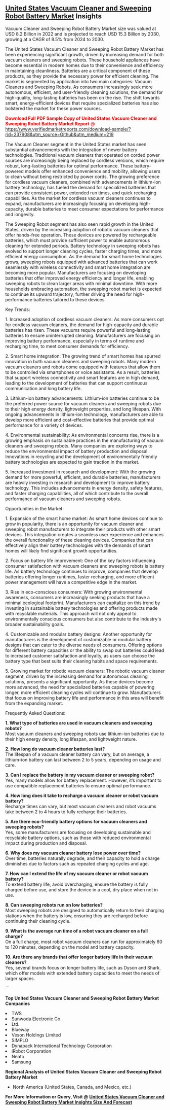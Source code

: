 <h2><a href="https://www.verifiedmarketreports.com/download-sample/?rid=237908&amp;utm_source=Github&amp;utm_medium=219" target="_blank">United States Vacuum Cleaner and Sweeping Robot Battery Market</a> Insights</h2><p>Vacuum Cleaner and Sweeping Robot Battery Market size was valued at USD 8.2 Billion in 2022 and is projected to reach USD 15.3 Billion by 2030, growing at a CAGR of 8.5% from 2024 to 2030.</p><p> <p>The United States Vacuum Cleaner and Sweeping Robot Battery Market has been experiencing significant growth, driven by increasing demand for both vacuum cleaners and sweeping robots. These household appliances have become essential in modern homes due to their convenience and efficiency in maintaining cleanliness. Batteries are a critical component of these products, as they provide the necessary power for efficient cleaning. The market is segmented by application into two main categories: Vacuum Cleaners and Sweeping Robots. As consumers increasingly seek more autonomous, efficient, and user-friendly cleaning solutions, the demand for high-quality, long-lasting batteries has been on the rise. The shift towards smart, energy-efficient devices that require specialized batteries has also bolstered the market for these power sources. <p><span class=""><span style="color: #ff0000;"><strong>Download Full PDF Sample Copy of United States Vacuum Cleaner and Sweeping Robot Battery Market Report</strong> @ </span><a href="https://www.verifiedmarketreports.com/download-sample/?rid=237908&amp;utm_source=Github&amp;utm_medium=219" target="_blank">https://www.verifiedmarketreports.com/download-sample/?rid=237908&amp;utm_source=Github&amp;utm_medium=219</a></span></p></p> <p>The Vacuum Cleaner segment in the United States market has seen substantial advancements with the integration of newer battery technologies. Traditional vacuum cleaners that operated on corded power sources are increasingly being replaced by cordless versions, which require robust, long-lasting batteries for optimal performance. These battery-powered models offer enhanced convenience and mobility, allowing users to clean without being restricted by power cords. The growing preference for cordless vacuum cleaners, combined with advancements in lithium-ion battery technology, has fueled the demand for specialized batteries that can provide consistent power, extended run times, and quick recharging capabilities. As the market for cordless vacuum cleaners continues to expand, manufacturers are increasingly focusing on developing high-capacity, durable batteries to meet consumer expectations for performance and longevity. <p>The Sweeping Robot segment has also seen rapid growth in the United States, driven by the increasing adoption of robotic vacuum cleaners that offer hands-free operation. These devices are powered by rechargeable batteries, which must provide sufficient power to enable autonomous cleaning for extended periods. Battery technology in sweeping robots has evolved to support longer cleaning cycles, faster charging times, and more efficient energy consumption. As the demand for smart home technologies grows, sweeping robots equipped with advanced batteries that can work seamlessly with wireless connectivity and smart home integration are becoming more popular. Manufacturers are focusing on developing batteries that offer improved energy efficiency and longer life, enabling sweeping robots to clean larger areas with minimal downtime. With more households embracing automation, the sweeping robot market is expected to continue its upward trajectory, further driving the need for high-performance batteries tailored to these devices.</p> <p>Key Trends:</p> <p>1. Increased adoption of cordless vacuum cleaners: As more consumers opt for cordless vacuum cleaners, the demand for high-capacity and durable batteries has risen. These vacuums require powerful and long-lasting batteries to ensure uninterrupted cleaning. Manufacturers are focusing on improving battery performance, especially in terms of runtime and recharging time, to meet consumer demands for efficiency.</p> <p>2. Smart home integration: The growing trend of smart homes has spurred innovation in both vacuum cleaners and sweeping robots. Many modern vacuum cleaners and robots come equipped with features that allow them to be controlled via smartphones or voice assistants. As a result, batteries that support wireless connectivity and smart features are in high demand, leading to the development of batteries that can support continuous communication and long battery life.</p> <p>3. Lithium-ion battery advancements: Lithium-ion batteries continue to be the preferred power source for vacuum cleaners and sweeping robots due to their high energy density, lightweight properties, and long lifespan. With ongoing advancements in lithium-ion technology, manufacturers are able to develop more efficient and cost-effective batteries that provide optimal performance for a variety of devices.</p> <p>4. Environmental sustainability: As environmental concerns rise, there is a growing emphasis on sustainable practices in the manufacturing of vacuum cleaners and sweeping robots. Many companies are exploring ways to reduce the environmental impact of battery production and disposal. Innovations in recycling and the development of environmentally friendly battery technologies are expected to gain traction in the market.</p> <p>5. Increased investment in research and development: With the growing demand for more powerful, efficient, and durable batteries, manufacturers are heavily investing in research and development to improve battery technology. This includes advancements in energy density, safety features, and faster charging capabilities, all of which contribute to the overall performance of vacuum cleaners and sweeping robots.</p> <p>Opportunities in the Market:</p> <p>1. Expansion of the smart home market: As smart home devices continue to grow in popularity, there is an opportunity for vacuum cleaner and sweeping robot manufacturers to integrate their products with other smart devices. This integration creates a seamless user experience and enhances the overall functionality of these cleaning devices. Companies that can effectively align their battery technologies with the demands of smart homes will likely find significant growth opportunities.</p> <p>2. Focus on battery life improvement: One of the key factors influencing consumer satisfaction with vacuum cleaners and sweeping robots is battery life. As battery technology continues to improve, companies that develop batteries offering longer runtimes, faster recharging, and more efficient power management will have a competitive edge in the market.</p> <p>3. Rise in eco-conscious consumers: With growing environmental awareness, consumers are increasingly seeking products that have a minimal ecological footprint. Manufacturers can capitalize on this trend by investing in sustainable battery technologies and offering products made with recyclable materials. This approach will not only appeal to environmentally conscious consumers but also contribute to the industry's broader sustainability goals.</p> <p>4. Customizable and modular battery designs: Another opportunity for manufacturers is the development of customizable or modular battery designs that can cater to the diverse needs of consumers. Offering options for different battery capacities or the ability to swap out batteries could lead to increased customer satisfaction and loyalty, as users can choose the battery type that best suits their cleaning habits and space requirements.</p> <p>5. Growing market for robotic vacuum cleaners: The robotic vacuum cleaner segment, driven by the increasing demand for autonomous cleaning solutions, presents a significant opportunity. As these devices become more advanced, the need for specialized batteries capable of powering longer, more efficient cleaning cycles will continue to grow. Manufacturers that focus on improving battery life and performance in this area will benefit from the expanding market.</p> <p>Frequently Asked Questions:</p> <p><b>1. What type of batteries are used in vacuum cleaners and sweeping robots?</b><br> Most vacuum cleaners and sweeping robots use lithium-ion batteries due to their high energy density, long lifespan, and lightweight nature.</p> <p><b>2. How long do vacuum cleaner batteries last?</b><br> The lifespan of a vacuum cleaner battery can vary, but on average, a lithium-ion battery can last between 2 to 5 years, depending on usage and care.</p> <p><b>3. Can I replace the battery in my vacuum cleaner or sweeping robot?</b><br> Yes, many models allow for battery replacement. However, it’s important to use compatible replacement batteries to ensure optimal performance.</p> <p><b>4. How long does it take to recharge a vacuum cleaner or robot vacuum battery?</b><br> Recharge times can vary, but most vacuum cleaners and robot vacuums take between 2 to 4 hours to fully recharge their batteries.</p> <p><b>5. Are there eco-friendly battery options for vacuum cleaners and sweeping robots?</b><br> Yes, some manufacturers are focusing on developing sustainable and recyclable battery options, such as those with reduced environmental impact during production and disposal.</p> <p><b>6. Why does my vacuum cleaner battery lose power over time?</b><br> Over time, batteries naturally degrade, and their capacity to hold a charge diminishes due to factors such as repeated charging cycles and age.</p> <p><b>7. How can I extend the life of my vacuum cleaner or robot vacuum battery?</b><br> To extend battery life, avoid overcharging, ensure the battery is fully charged before use, and store the device in a cool, dry place when not in use.</p> <p><b>8. Can sweeping robots run on low batteries?</b><br> Most sweeping robots are designed to automatically return to their charging stations when the battery is low, ensuring they are recharged before continuing their cleaning cycle.</p> <p><b>9. What is the average run time of a robot vacuum cleaner on a full charge?</b><br> On a full charge, most robot vacuum cleaners can run for approximately 60 to 120 minutes, depending on the model and battery capacity.</p> <p><b>10. Are there any brands that offer longer battery life in their vacuum cleaners?</b><br> Yes, several brands focus on longer battery life, such as Dyson and Shark, which offer models with extended battery capacities to meet the needs of larger spaces.</p> ```</p><p><strong>Top United States Vacuum Cleaner and Sweeping Robot Battery Market Companies</strong></p><div data-test-id=""><p><li>TWS</li><li> Sunwoda Electronic Co.</li><li> Ltd.</li><li> Blueway</li><li> Veson Holdings Limited</li><li> SIMPLO</li><li> Dynapack International Technology Corporation</li><li> iRobot Corporation</li><li> Neato</li><li> Samsung</li></p><div><strong>Regional Analysis of&nbsp;United States Vacuum Cleaner and Sweeping Robot Battery Market</strong></div><ul><li dir="ltr"><p dir="ltr">North America&nbsp;(United States, Canada, and Mexico, etc.)</p></li></ul><p><strong>For More Information or Query, Visit @&nbsp;</strong><strong><a href="https://www.verifiedmarketreports.com/product/vacuum-cleaner-and-sweeping-robot-battery-market/?utm_source=Github&amp;utm_medium=219" target="_blank">United States Vacuum Cleaner and Sweeping Robot Battery Market Insights Size And Forecast</a></strong></p></div>
